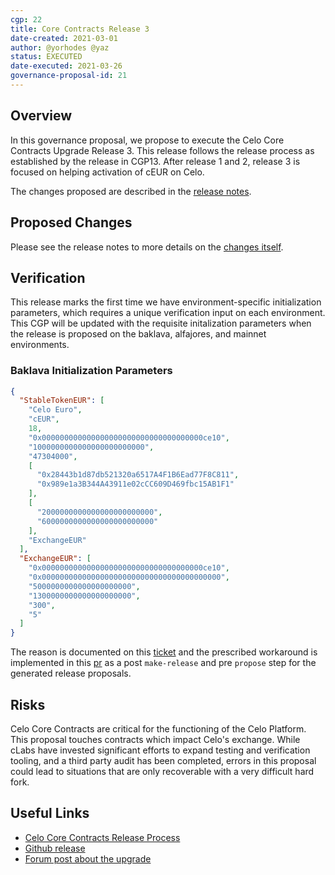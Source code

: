 ```yaml
---
cgp: 22
title: Core Contracts Release 3
date-created: 2021-03-01
author: @yorhodes @yaz
status: EXECUTED
date-executed: 2021-03-26
governance-proposal-id: 21
---
```



## Overview

In this governance proposal, we propose to execute the Celo Core Contracts Upgrade Release 3. This release follows the release process as established by the release in CGP13. After release 1 and 2, release 3 is focused on helping activation of cEUR on Celo.

The changes proposed are described in the [release notes](https://github.com/celo-org/celo-monorepo/releases/tag/celo-core-contracts-v3.rc0). 

## Proposed Changes

Please see the release notes to more details on the [changes itself](https://github.com/celo-org/celo-monorepo/releases/tag/celo-core-contracts-v3.pre-audit).

## Verification

This release marks the first time we have environment-specific initialization parameters, which requires a unique verification input on each environment. This CGP will be updated with the requisite initalization parameters when the release is proposed on the baklava, alfajores, and mainnet environments.

### Baklava Initialization Parameters

```json
{
  "StableTokenEUR": [
    "Celo Euro",
    "cEUR",
    18,
    "0x000000000000000000000000000000000000ce10",
    "1000000000000000000000000",
    "47304000",
    [
      "0x28443b1d87db521320a6517A4F1B6Ead77F8C811",
      "0x989e1a3B344A43911e02cCC609D469fbc15AB1F1"
    ],
    [
      "2000000000000000000000000",
      "6000000000000000000000000"
    ],
    "ExchangeEUR"
  ],
  "ExchangeEUR": [
    "0x000000000000000000000000000000000000ce10",
    "0x0000000000000000000000000000000000000000",
    "5000000000000000000000",
    "1300000000000000000000",
    "300",
    "5"
  ]
}
```

The reason is documented on this [ticket](https://github.com/celo-org/celo-monorepo/issues/7171) and the prescribed workaround is implemented in this [pr](https://github.com/celo-org/celo-monorepo/pull/7267) as a post `make-release` and pre `propose` step for the generated release proposals.

## Risks

Celo Core Contracts are critical for the functioning of the Celo Platform. This proposal touches contracts which impact Celo's exchange. While cLabs have invested significant efforts to expand testing and verification tooling, and a third party audit has been completed, errors in this proposal could lead to situations that are only recoverable with a very difficult hard fork.

## Useful Links

* [Celo Core Contracts Release Process](https://docs.celo.org/community/release-process/smart-contracts)
* [Github release](https://github.com/celo-org/celo-monorepo/releases/tag/celo-contracts-v3.rc0)
* [Forum post about the upgrade](https://forum.celo.org/t/contracts-release-2/719)
